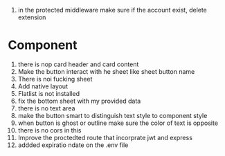 1. in the protected middleware make sure if the account exist, delete extension

# Component

1. there is nop card header and card content
2. Make the button interact with he sheet like sheet button name
3. There is noi fucking sheet
4. Add native layout
5. Flatlist is not installed
6. fix the bottom sheet with my provided data
7. there is no text area
8. make the button smart to distinguish text style to component style
9. when button is ghost or outline make sure the color of text is opposite
10. there is no cors in this
11. Improve the proctedted route that incorprate jwt and express
12. addded expiratio ndate on the .env file
